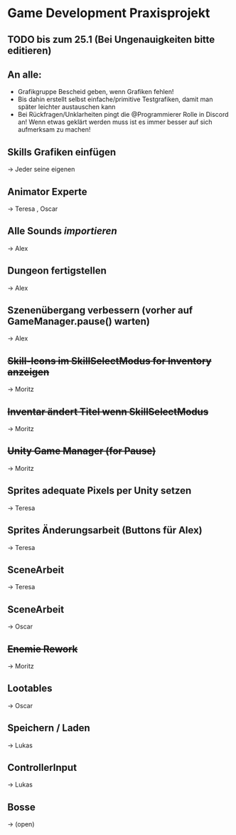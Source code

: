 # Game Development Praxisprojekt

## TODO bis zum 25.1 (Bei Ungenauigkeiten bitte editieren)
## An alle: 
- Grafikgruppe Bescheid geben, wenn Grafiken fehlen!
- Bis dahin erstellt selbst einfache/primitive Testgrafiken, damit man später leichter austauschen kann
- Bei Rückfragen/Unklarheiten pingt die @Programmierer Rolle in Discord an! Wenn etwas geklärt werden muss ist es immer besser auf sich aufmerksam zu machen!


## Skills Grafiken einfügen		
-> Jeder seine eigenen

## Animator Experte			
-> Teresa , Oscar

## Alle Sounds *importieren*
-> Alex

## Dungeon fertigstellen
-> Alex

## Szenenübergang verbessern (vorher auf GameManager.pause() warten)
-> Alex

## ~~Skill-Icons im SkillSelectModus for Inventory anzeigen~~
-> Moritz

## ~~Inventar ändert Titel wenn SkillSelectModus~~
-> Moritz

## ~~Unity Game Manager (for Pause)~~		
-> Moritz

## Sprites adequate Pixels per Unity setzen
-> Teresa

## Sprites Änderungsarbeit (Buttons für Alex)
-> Teresa

## SceneArbeit	
-> Teresa

## SceneArbeit
-> Oscar

## ~~Enemie Rework~~
-> Moritz

## Lootables
-> Oscar

## Speichern / Laden
-> Lukas

## ControllerInput
-> Lukas

## Bosse
-> (open)
